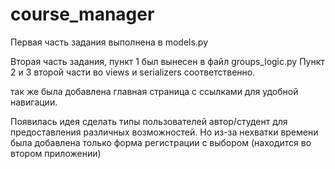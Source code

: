 # course_manager
Первая часть задания выполнена в models.py

Вторая часть задания, пункт 1 был вынесен в файл groups_logic.py
Пункт 2 и 3 второй части во views и serializers соответственно.

так же была добавлена главная страница с ссылками для удобной навигации.

Появилась идея сделать типы пользователей автор/студент для предоставления различных возможностей. Но из-за нехватки времени была добавлена только форма регистрации с выбором (находится во втором приложении)
